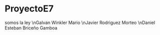 # ProyectoE7
somos la ley
\nGalvan Winkler Mario
\nJavier Rodriguez Morteo
\nDaniel Esteban Briceño Gamboa 
